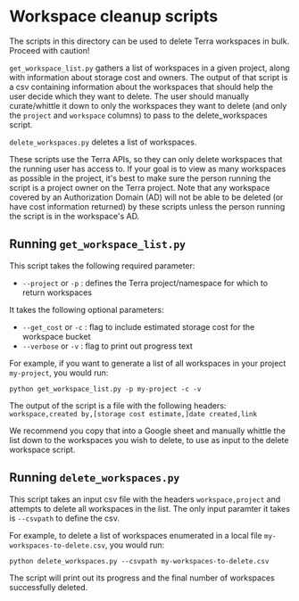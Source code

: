 # Workspace cleanup scripts

The scripts in this directory can be used to delete Terra workspaces in bulk. Proceed with caution!

`get_workspace_list.py` gathers a list of workspaces in a given project, along with information about storage cost and owners. The output of that script is a csv containing information about the workspaces that should help the user decide which they want to delete. The user should manually curate/whittle it down to only the workspaces they want to delete (and only the `project` and `workspace` columns) to pass to the delete_workspaces script.

`delete_workspaces.py` deletes a list of workspaces.

These scripts use the Terra APIs, so they can only delete workspaces that the running user has access to. If your goal is to view as many workspaces as possible in the project, it's best to make sure the person running the script is a project owner on the Terra project. Note that any workspace covered by an Authorization Domain (AD) will not be able to be deleted (or have cost information returned) by these scripts unless the person running the script is in the workspace's AD.


## Running `get_workspace_list.py`

This script takes the following required parameter:
- `--project` or `-p` : defines the Terra project/namespace for which to return workspaces

It takes the following optional parameters:
- `--get_cost` or `-c` : flag to include estimated storage cost for the workspace bucket
- `--verbose` or `-v` : flag to print out progress text

For example, if you want to generate a list of all workspaces in your project `my-project`, you would run:

`python get_workspace_list.py -p my-project -c -v`

The output of the script is a file with the following headers:
`workspace,created by,[storage cost estimate,]date created,link`

We recommend you copy that into a Google sheet and manually whittle the list down to the workspaces you wish to delete, to use as input to the delete workspace script.


## Running `delete_workspaces.py`

This script takes an input csv file with the headers `workspace,project` and attempts to delete all workspaces in the list. The only input paramter it takes is `--csvpath` to define the csv.

For example, to delete a list of workspaces enumerated in a local file `my-workspaces-to-delete.csv`, you would run:

`python delete_workspaces.py --csvpath my-workspaces-to-delete.csv`

The script will print out its progress and the final number of workspaces successfully deleted.

